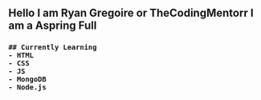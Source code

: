 ## Hello I am Ryan Gregoire or TheCodingMentorr I am a Aspring Full

<h3>
    
    ## Currently Learning
    - HTML
    - CSS
    - JS
    - MongoDB
    - Node.js

</h3>
